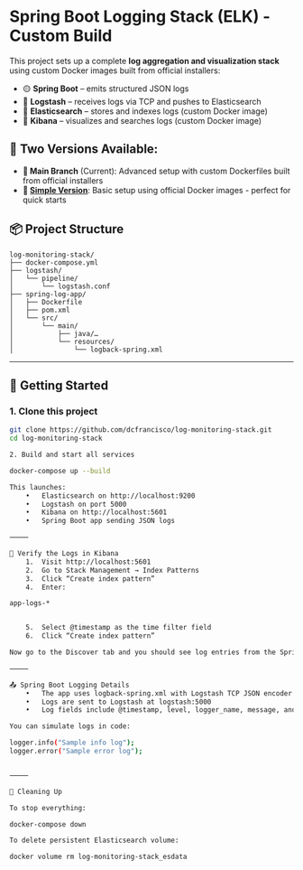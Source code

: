 # Spring Boot Logging Stack (ELK) - Custom Build

This project sets up a complete **log aggregation and visualization stack** using custom Docker images built from official installers:

- 🟡 **Spring Boot** – emits structured JSON logs
- 🔷 **Logstash** – receives logs via TCP and pushes to Elasticsearch
- 🔶 **Elasticsearch** – stores and indexes logs (custom Docker image)
- 🔵 **Kibana** – visualizes and searches logs (custom Docker image)

## 🌟 **Two Versions Available:**

- **🚀 Main Branch** (Current): Advanced setup with custom Dockerfiles built from official installers
- **📝 [Simple Version](https://github.com/dcfrancisco/log-monitoring-stack/tree/simple-version)**: Basic setup using official Docker images - perfect for quick starts

## 📦 Project Structure

```
log-monitoring-stack/
├── docker-compose.yml
├── logstash/
│   └── pipeline/
│       └── logstash.conf
├── spring-log-app/
│   ├── Dockerfile
│   ├── pom.xml
│   └── src/
│       └── main/
│           ├── java/…
│           └── resources/
│               └── logback-spring.xml
```

---

## 🚀 Getting Started

### 1. Clone this project

```bash
git clone https://github.com/dcfrancisco/log-monitoring-stack.git
cd log-monitoring-stack

2. Build and start all services

docker-compose up --build

This launches:
	•	Elasticsearch on http://localhost:9200
	•	Logstash on port 5000
	•	Kibana on http://localhost:5601
	•	Spring Boot app sending JSON logs

⸻

🧪 Verify the Logs in Kibana
	1.	Visit http://localhost:5601
	2.	Go to Stack Management → Index Patterns
	3.	Click “Create index pattern”
	4.	Enter:

app-logs-*


	5.	Select @timestamp as the time filter field
	6.	Click “Create index pattern”

Now go to the Discover tab and you should see log entries from the Spring Boot app.

⸻

📤 Spring Boot Logging Details
	•	The app uses logback-spring.xml with Logstash TCP JSON encoder
	•	Logs are sent to Logstash at logstash:5000
	•	Log fields include @timestamp, level, logger_name, message, and more

You can simulate logs in code:

logger.info("Sample info log");
logger.error("Sample error log");


⸻

🧹 Cleaning Up

To stop everything:

docker-compose down

To delete persistent Elasticsearch volume:

docker volume rm log-monitoring-stack_esdata


```
